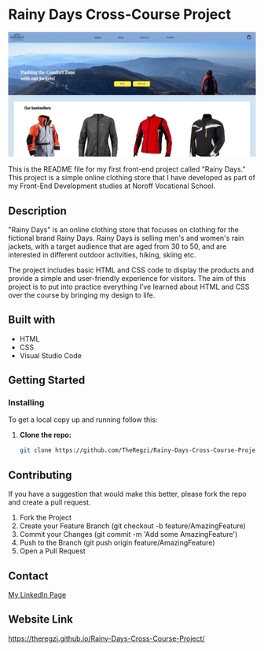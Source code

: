 # Rainy Days Cross-Course Project
![website image](images/rainy-days-website-image.JPG)

This is the README file for my first front-end project called "Rainy Days." This project is a simple online clothing store that I have developed as part of my Front-End Development studies at Noroff Vocational School.

## Description
"Rainy Days" is an online clothing store that focuses on clothing for the fictional brand Rainy Days. Rainy Days is selling men's and women's rain jackets, with a target audience that are aged from 30 to 50, and are interested in different outdoor activities, hiking, skiing etc. 

The project includes basic HTML and CSS code to display the products and provide a simple and user-friendly experience for visitors. The aim of this project is to put into practice everything I’ve learned about HTML and CSS over the course by bringing my design to life.

## Built with

- HTML
- CSS
- Visual Studio Code 

## Getting Started
### Installing

To get a local copy up and running follow this:

1. **Clone the repo:**
   ```bash
   git clone https://github.com/TheRegzi/Rainy-Days-Cross-Course-Project.git

## Contributing

If you have a suggestion that would make this better, please fork the repo and create a pull request.

1. Fork the Project
2. Create your Feature Branch (git checkout -b feature/AmazingFeature)
3. Commit your Changes (git commit -m 'Add some AmazingFeature')
4. Push to the Branch (git push origin feature/AmazingFeature)
5. Open a Pull Request

## Contact 

[My LinkedIn Page](https://www.linkedin.com/in/regine-dille-kornbakk-aa0a7b288/)

## Website Link

https://theregzi.github.io/Rainy-Days-Cross-Course-Project/